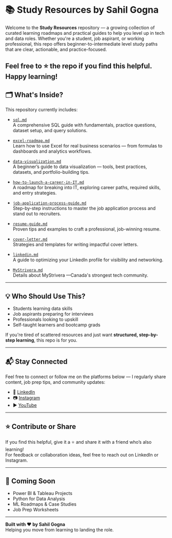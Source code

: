 # 📚 Study Resources by Sahil Gogna

Welcome to the **Study Resources** repository — a growing collection of curated learning roadmaps and practical guides to help you level up in tech and data roles. Whether you're a student, job aspirant, or working professional, this repo offers beginner-to-intermediate level study paths that are clear, actionable, and practice-focused.

Feel free to ⭐ the repo if you find this helpful. Happy learning!
---
## 🗂 What's Inside?

This repository currently includes:

- [`sql.md`](./sql.md)  
  A comprehensive SQL guide with fundamentals, practice questions, dataset setup, and query solutions.

- [`excel-roadmap.md`](./excel-roadmap.md)  
  Learn how to use Excel for real business scenarios — from formulas to dashboards and analytics workflows.

- [`data-visualization.md`](./data-visualization.md)  
  A beginner’s guide to data visualization — tools, best practices, datasets, and portfolio-building tips.

- [`how-to-launch-a-career-in-IT.md`](./how-to-launch-a-career-in-IT.md)  
  A roadmap for breaking into IT, exploring career paths, required skills, and entry strategies.

- [`job-application-process-guide.md`](./job-application-process-guide.md)  
  Step-by-step instructions to master the job application process and stand out to recruiters.

- [`resume-guide.md`](./resume-guide.md)  
  Proven tips and examples to craft a professional, job-winning resume.

- [`cover-letter.md`](./cover-letter.md)  
  Strategies and templates for writing impactful cover letters.

- [`linkedin.md`](./linkedin.md)  
  A guide to optimizing your LinkedIn profile for visibility and networking.

- [`MyStrivera.md`](./MyStrivera.md)  
  Details about MyStrivera —Canada's strongest tech community.


---

## 💡 Who Should Use This?

- Students learning data skills
- Job aspirants preparing for interviews
- Professionals looking to upskill
- Self-taught learners and bootcamp grads

If you're tired of scattered resources and just want **structured, step-by-step learning**, this repo is for you.

---

## 📬 Stay Connected

Feel free to connect or follow me on the platforms below — I regularly share content, job prep tips, and community updates:

- 🔗 [LinkedIn](https://www.linkedin.com/in/gognasahil/)
- 📷 [Instagram](https://www.instagram.com/sahilgogna_/)
- ▶️ [YouTube](https://www.youtube.com/@GognaSahil)

---

## ⭐️ Contribute or Share

If you find this helpful, give it a ⭐️ and share it with a friend who’s also learning!  
For feedback or collaboration ideas, feel free to reach out on LinkedIn or Instagram.

---

## 🚧 Coming Soon

- Power BI & Tableau Projects  
- Python for Data Analysis  
- ML Roadmaps & Case Studies  
- Job Prep Worksheets

---

**Built with ❤️ by Sahil Gogna**  
Helping you move from learning to landing the role.
